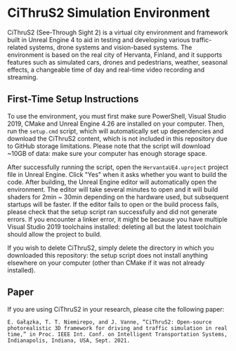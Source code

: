 # CiThruS2 Simulation Environment

CiThruS2 (See-Through Sight 2) is a virtual city environment and framework built in Unreal Engine 4 to aid in testing and developing various traffic-related systems, drone systems and vision-based systems. The environment is based on the real city of Hervanta, Finland, and it supports features such as simulated cars, drones and pedestrians, weather, seasonal effects, a changeable time of day and real-time video recording and streaming.

## First-Time Setup Instructions

To use the environment, you must first make sure PowerShell, Visual Studio 2019, CMake and Unreal Engine 4.26 are installed on your computer. Then, run the `setup.cmd` script, which will automatically set up dependencies and download the CiThruS2 content, which is not included in this repository due to GitHub storage limitations. Please note that the script will download ~10GB of data: make sure your computer has enough storage space.

After successfully running the script, open the `HervantaUE4.uproject` project file in Unreal Engine. Click "Yes" when it asks whether you want to build the code. After building, the Unreal Engine editor will automatically open the environment. The editor will take several minutes to open and it will build shaders for 2min ~ 30min depending on the hardware used, but subsequent startups will be faster. If the editor fails to open or the build process fails, please check that the setup script ran successfully and did not generate errors. If you encounter a linker error, it might be because you have multiple Visual Studio 2019 toolchains installed: deleting all but the latest toolchain should allow the project to build.

If you wish to delete CiThruS2, simply delete the directory in which you downloaded this repository: the setup script does not install anything elsewhere on your computer (other than CMake if it was not already installed).

## Paper

If you are using CiThruS2 in your research, please cite the following paper: 

`E. Gałązka, T. T. Niemirepo, and J. Vanne, “CiThruS2: Open-source photorealistic 3D framework for driving and traffic simulation in real time,” in Proc. IEEE Int. Conf. on Intelligent Transportation Systems, Indianapolis, Indiana, USA, Sept. 2021. `
